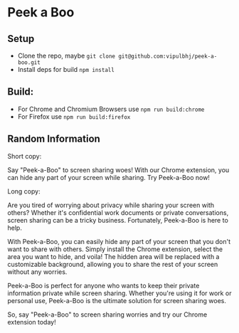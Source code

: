 # Peek a Boo

## Setup

- Clone the repo, maybe `git clone git@github.com:vipulbhj/peek-a-boo.git`
- Install deps for build `npm install`

## Build:

- For Chrome and Chromium Browsers use `npm run build:chrome`
- For Firefox use `npm run build:firefox`

## Random Information

Short copy:

Say "Peek-a-Boo" to screen sharing woes! With our Chrome extension, you can hide any part of your screen while sharing. Try Peek-a-Boo now!

Long copy:

Are you tired of worrying about privacy while sharing your screen with others? Whether it's confidential work documents or private conversations, screen sharing can be a tricky business. Fortunately, Peek-a-Boo is here to help.

With Peek-a-Boo, you can easily hide any part of your screen that you don't want to share with others. Simply install the Chrome extension, select the area you want to hide, and voila! The hidden area will be replaced with a customizable background, allowing you to share the rest of your screen without any worries.

Peek-a-Boo is perfect for anyone who wants to keep their private information private while screen sharing. Whether you're using it for work or personal use, Peek-a-Boo is the ultimate solution for screen sharing woes.

So, say "Peek-a-Boo" to screen sharing worries and try our Chrome extension today!
